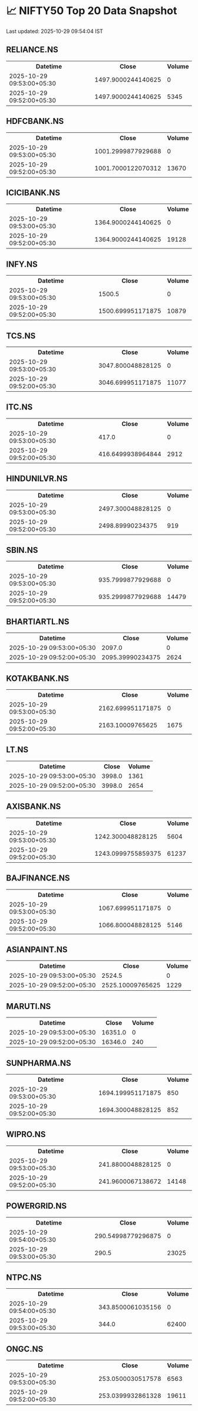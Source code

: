 # 📈 NIFTY50 Top 20 Data Snapshot

Last updated: 2025-10-29 09:54:04 IST

## RELIANCE.NS

<table>
  <tr><th>Datetime</th><th>Close</th><th>Volume</th></tr>
  <tr><td>2025-10-29 09:53:00+05:30</td><td>1497.9000244140625</td><td>0</td></tr>
  <tr><td>2025-10-29 09:52:00+05:30</td><td>1497.9000244140625</td><td>5345</td></tr>
</table>

## HDFCBANK.NS

<table>
  <tr><th>Datetime</th><th>Close</th><th>Volume</th></tr>
  <tr><td>2025-10-29 09:53:00+05:30</td><td>1001.2999877929688</td><td>0</td></tr>
  <tr><td>2025-10-29 09:52:00+05:30</td><td>1001.7000122070312</td><td>13670</td></tr>
</table>

## ICICIBANK.NS

<table>
  <tr><th>Datetime</th><th>Close</th><th>Volume</th></tr>
  <tr><td>2025-10-29 09:53:00+05:30</td><td>1364.9000244140625</td><td>0</td></tr>
  <tr><td>2025-10-29 09:52:00+05:30</td><td>1364.9000244140625</td><td>19128</td></tr>
</table>

## INFY.NS

<table>
  <tr><th>Datetime</th><th>Close</th><th>Volume</th></tr>
  <tr><td>2025-10-29 09:53:00+05:30</td><td>1500.5</td><td>0</td></tr>
  <tr><td>2025-10-29 09:52:00+05:30</td><td>1500.699951171875</td><td>10879</td></tr>
</table>

## TCS.NS

<table>
  <tr><th>Datetime</th><th>Close</th><th>Volume</th></tr>
  <tr><td>2025-10-29 09:53:00+05:30</td><td>3047.800048828125</td><td>0</td></tr>
  <tr><td>2025-10-29 09:52:00+05:30</td><td>3046.699951171875</td><td>11077</td></tr>
</table>

## ITC.NS

<table>
  <tr><th>Datetime</th><th>Close</th><th>Volume</th></tr>
  <tr><td>2025-10-29 09:53:00+05:30</td><td>417.0</td><td>0</td></tr>
  <tr><td>2025-10-29 09:52:00+05:30</td><td>416.6499938964844</td><td>2912</td></tr>
</table>

## HINDUNILVR.NS

<table>
  <tr><th>Datetime</th><th>Close</th><th>Volume</th></tr>
  <tr><td>2025-10-29 09:53:00+05:30</td><td>2497.300048828125</td><td>0</td></tr>
  <tr><td>2025-10-29 09:52:00+05:30</td><td>2498.89990234375</td><td>919</td></tr>
</table>

## SBIN.NS

<table>
  <tr><th>Datetime</th><th>Close</th><th>Volume</th></tr>
  <tr><td>2025-10-29 09:53:00+05:30</td><td>935.7999877929688</td><td>0</td></tr>
  <tr><td>2025-10-29 09:52:00+05:30</td><td>935.2999877929688</td><td>14479</td></tr>
</table>

## BHARTIARTL.NS

<table>
  <tr><th>Datetime</th><th>Close</th><th>Volume</th></tr>
  <tr><td>2025-10-29 09:53:00+05:30</td><td>2097.0</td><td>0</td></tr>
  <tr><td>2025-10-29 09:52:00+05:30</td><td>2095.39990234375</td><td>2624</td></tr>
</table>

## KOTAKBANK.NS

<table>
  <tr><th>Datetime</th><th>Close</th><th>Volume</th></tr>
  <tr><td>2025-10-29 09:53:00+05:30</td><td>2162.699951171875</td><td>0</td></tr>
  <tr><td>2025-10-29 09:52:00+05:30</td><td>2163.10009765625</td><td>1675</td></tr>
</table>

## LT.NS

<table>
  <tr><th>Datetime</th><th>Close</th><th>Volume</th></tr>
  <tr><td>2025-10-29 09:53:00+05:30</td><td>3998.0</td><td>1361</td></tr>
  <tr><td>2025-10-29 09:52:00+05:30</td><td>3998.0</td><td>2654</td></tr>
</table>

## AXISBANK.NS

<table>
  <tr><th>Datetime</th><th>Close</th><th>Volume</th></tr>
  <tr><td>2025-10-29 09:53:00+05:30</td><td>1242.300048828125</td><td>5604</td></tr>
  <tr><td>2025-10-29 09:52:00+05:30</td><td>1243.0999755859375</td><td>61237</td></tr>
</table>

## BAJFINANCE.NS

<table>
  <tr><th>Datetime</th><th>Close</th><th>Volume</th></tr>
  <tr><td>2025-10-29 09:53:00+05:30</td><td>1067.699951171875</td><td>0</td></tr>
  <tr><td>2025-10-29 09:52:00+05:30</td><td>1066.800048828125</td><td>5146</td></tr>
</table>

## ASIANPAINT.NS

<table>
  <tr><th>Datetime</th><th>Close</th><th>Volume</th></tr>
  <tr><td>2025-10-29 09:53:00+05:30</td><td>2524.5</td><td>0</td></tr>
  <tr><td>2025-10-29 09:52:00+05:30</td><td>2525.10009765625</td><td>1229</td></tr>
</table>

## MARUTI.NS

<table>
  <tr><th>Datetime</th><th>Close</th><th>Volume</th></tr>
  <tr><td>2025-10-29 09:53:00+05:30</td><td>16351.0</td><td>0</td></tr>
  <tr><td>2025-10-29 09:52:00+05:30</td><td>16346.0</td><td>240</td></tr>
</table>

## SUNPHARMA.NS

<table>
  <tr><th>Datetime</th><th>Close</th><th>Volume</th></tr>
  <tr><td>2025-10-29 09:53:00+05:30</td><td>1694.199951171875</td><td>850</td></tr>
  <tr><td>2025-10-29 09:52:00+05:30</td><td>1694.300048828125</td><td>852</td></tr>
</table>

## WIPRO.NS

<table>
  <tr><th>Datetime</th><th>Close</th><th>Volume</th></tr>
  <tr><td>2025-10-29 09:53:00+05:30</td><td>241.8800048828125</td><td>0</td></tr>
  <tr><td>2025-10-29 09:52:00+05:30</td><td>241.9600067138672</td><td>14148</td></tr>
</table>

## POWERGRID.NS

<table>
  <tr><th>Datetime</th><th>Close</th><th>Volume</th></tr>
  <tr><td>2025-10-29 09:54:00+05:30</td><td>290.54998779296875</td><td>0</td></tr>
  <tr><td>2025-10-29 09:53:00+05:30</td><td>290.5</td><td>23025</td></tr>
</table>

## NTPC.NS

<table>
  <tr><th>Datetime</th><th>Close</th><th>Volume</th></tr>
  <tr><td>2025-10-29 09:54:00+05:30</td><td>343.8500061035156</td><td>0</td></tr>
  <tr><td>2025-10-29 09:53:00+05:30</td><td>344.0</td><td>62400</td></tr>
</table>

## ONGC.NS

<table>
  <tr><th>Datetime</th><th>Close</th><th>Volume</th></tr>
  <tr><td>2025-10-29 09:53:00+05:30</td><td>253.0500030517578</td><td>6563</td></tr>
  <tr><td>2025-10-29 09:52:00+05:30</td><td>253.0399932861328</td><td>19611</td></tr>
</table>

